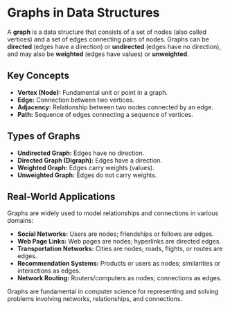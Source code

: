 # Graphs in Data Structures

A **graph** is a data structure that consists of a set of nodes (also called vertices) and a set of edges connecting pairs of nodes. Graphs can be **directed** (edges have a direction) or **undirected** (edges have no direction), and may also be **weighted** (edges have values) or **unweighted**.

## Key Concepts

- **Vertex (Node):** Fundamental unit or point in a graph.
- **Edge:** Connection between two vertices.
- **Adjacency:** Relationship between two nodes connected by an edge.
- **Path:** Sequence of edges connecting a sequence of vertices.

## Types of Graphs

- **Undirected Graph:** Edges have no direction.
- **Directed Graph (Digraph):** Edges have a direction.
- **Weighted Graph:** Edges carry weights (values).
- **Unweighted Graph:** Edges do not carry weights.

## Real-World Applications

Graphs are widely used to model relationships and connections in various domains:

- **Social Networks:** Users are nodes; friendships or follows are edges.
- **Web Page Links:** Web pages are nodes; hyperlinks are directed edges.
- **Transportation Networks:** Cities are nodes; roads, flights, or routes are edges.
- **Recommendation Systems:** Products or users as nodes; similarities or interactions as edges.
- **Network Routing:** Routers/computers as nodes; connections as edges.

Graphs are fundamental in computer science for representing and solving problems involving networks, relationships, and connections.
